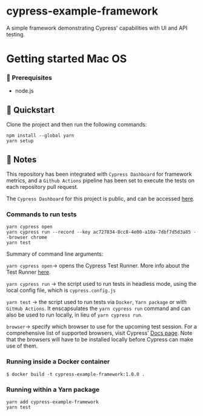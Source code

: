 # cypress-example-framework

A simple framework demonstrating Cypress' capabilities with UI and API testing.

# Getting started Mac OS

### 💼 Prerequisites

- node.js

## 🧭 Quickstart

Clone the project and then run the following commands:

```
npm install --global yarn
yarn setup
```

## 📔 Notes

This repository has been integrated with `Cypress Dashboard` for framework metrics, and a `Github Actions` pipeline has been set to execute the tests on each repository pull request.

The `Cypress Dashboard` for this project is public, and can be accessed [here](https://dashboard.cypress.io/projects/piycoq/runs/3/overview?fbclid=IwAR2FyNKMU9NeO3mjZ17HhRc8qcG0eOQlxABo7fb7Fx_2_r1HI_5PwcsQXow).

### Commands to run tests

```
yarn cypress open
yarn cypress run --record --key ac727834-8cc8-4e00-a10a-7dbf7d5d3a85 --browser chrome
yarn test
```

Summary of command line arguments:

`yarn cypress open`-> opens the Cypress Test Runner. More info about the Test Runner [here](https://docs.cypress.io/guides/core-concepts/test-runner#Overview).

`yarn cypress run` -> the script used to run tests in headless mode, using the local config file, which is `cypress.config.js`

`yarn test` -> the script used to run tests via `Docker`, `Yarn package` or with `GitHub Actions`. It enscapsulates the `yarn cypress run` command and can also be used to run locally, in lieu of `yarn cypress run`.

`browser`-> specify which browser to use for the upcoming test session. For a comprehensive list of supported browsers, visit Cypress' [Docs page](https://docs.cypress.io/guides/guides/launching-browsers). Note that the browsers will have to be installed locally before Cypress can make use of them.

### Running inside a Docker container

```
$ docker build -t cypress-example-framework:1.0.0 .
```

### Running within a Yarn package

```
yarn add cypress-example-framework
yarn test
```
